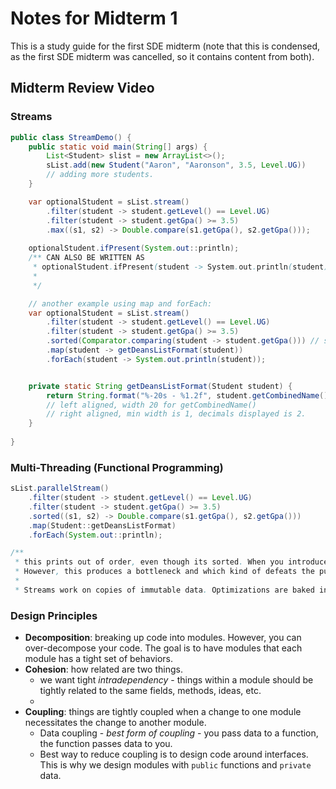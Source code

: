 # Notes for Midterm 1

This is a study guide for the first SDE midterm (note that this is condensed, as the first SDE midterm was cancelled, so it contains content from both).

## Midterm Review Video

### Streams

```java
public class StreamDemo() {
    public static void main(String[] args) {
        List<Student> slist = new ArrayList<>();
        sList.add(new Student("Aaron", "Aaronson", 3.5, Level.UG))
        // adding more students.
    }

    var optionalStudent = sList.stream()
        .filter(student -> student.getLevel() == Level.UG)
        .filter(student -> student.getGpa() >= 3.5)
        .max((s1, s2) -> Double.compare(s1.getGpa(), s2.getGpa()));
    
    optionalStudent.ifPresent(System.out::println);
    /** CAN ALSO BE WRITTEN AS
     * optionalStudent.ifPresent(student -> System.out.println(student));
     * 
     */

    // another example using map and forEach:
    var optionalStudent = sList.stream()
        .filter(student -> student.getLevel() == Level.UG)
        .filter(student -> student.getGpa() >= 3.5)
        .sorted(Comparator.comparing(student -> student.getGpa())) // same as sorted(Student::getGpa) or sorted((s1, s2) -> Double.compare(s1.getGpa(), s2.getGpa()))
        .map(student -> getDeansListFormat(student))
        .forEach(student -> System.out.println(student));


    private static String getDeansListFormat(Student student) {
        return String.format("%-20s - %1.2f", student.getCombinedName(), student.getGpa());
        // left aligned, width 20 for getCombinedName()
        // right aligned, min width is 1, decimals displayed is 2. 
    }
    
}
```

### Multi-Threading (Functional Programming)

```java
sList.parallelStream()
    .filter(student -> student.getLevel() == Level.UG)
    .filter(student -> student.getGpa() >= 3.5)
    .sorted((s1, s2) -> Double.compare(s1.getGpa(), s2.getGpa()))
    .map(Student::getDeansListFormat)
    .forEach(System.out::println);

/**
 * this prints out of order, even though its sorted. When you introduce parallelism, you can't predict order of things (i.e. race conditions). You can do .forEachOrdered(System.out::println) instead to ensure order. 
 * However, this produces a bottleneck and which kind of defeats the purpose of parallelism. 
 * 
 * Streams work on copies of immutable data. Optimizations are baked in. 
```

### Design Principles

- **Decomposition**: breaking up code into modules. However, you can over-decompose your code. The goal is to have modules that each module has a tight set of behaviors. 
- **Cohesion**: how related are two things. 
    * we want tight _intradependency_ - things within a module should be tightly related to the same fields, methods, ideas, etc.
    * 
- **Coupling**: things are tightly coupled when a change to one module necessitates the change to another module.
    * Data coupling - _best form of coupling_ - you pass data to a function, the function passes data to you.
    * Best way to reduce coupling is to design code around interfaces. This is why we design modules with `public` functions and `private` data. 
    






